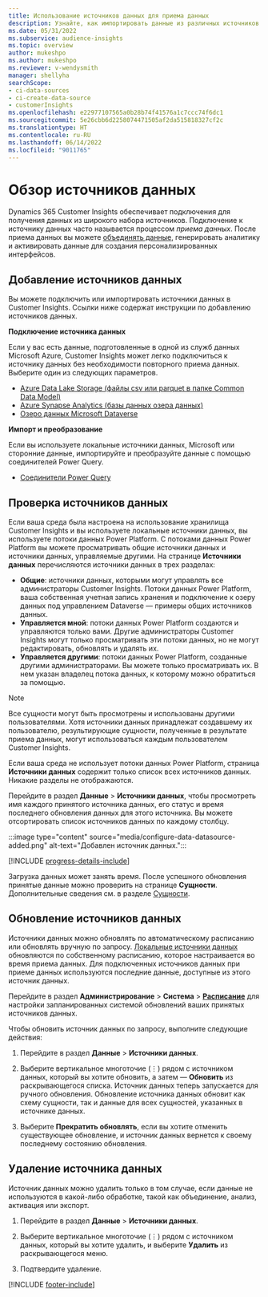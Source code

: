 ```yaml
---
title: Использование источников данных для приема данных
description: Узнайте, как импортировать данные из различных источников.
ms.date: 05/31/2022
ms.subservice: audience-insights
ms.topic: overview
author: mukeshpo
ms.author: mukeshpo
ms.reviewer: v-wendysmith
manager: shellyha
searchScope:
- ci-data-sources
- ci-create-data-source
- customerInsights
ms.openlocfilehash: e22977107565a0b28b74f41576a1c7ccc74f6dc1
ms.sourcegitcommit: 5e26cbb6d2258074471505af2da515818327cf2c
ms.translationtype: HT
ms.contentlocale: ru-RU
ms.lasthandoff: 06/14/2022
ms.locfileid: "9011765"
---
```

# <a name="data-sources-overview"></a>Обзор источников данных

Dynamics 365 Customer Insights обеспечивает подключения для получения данных из широкого набора источников. Подключение к источнику данных часто называется процессом *приема данных*. После приема данных вы можете [объединять данные](data-unification.md), генерировать аналитику и активировать данные для создания персонализированных интерфейсов.

## <a name="add-data-sources"></a>Добавление источников данных

Вы можете подключить или импортировать источники данных в Customer Insights. Ссылки ниже содержат инструкции по добавлению источников данных.

**Подключение источника данных**

Если у вас есть данные, подготовленные в одной из служб данных Microsoft Azure, Customer Insights может легко подключиться к источнику данных без необходимости повторного приема данных. Выберите один из следующих параметров.
- [Azure Data Lake Storage (файлы csv или parquet в папке Common Data Model)](connect-common-data-model.md)
- [Azure Synapse Analytics (базы данных озера данных)](connect-synapse.md)
- [Озеро данных Microsoft Dataverse](connect-dataverse-managed-lake.md)

**Импорт и преобразование**

Если вы используете локальные источники данных, Microsoft или сторонние данные, импортируйте и преобразуйте данные с помощью соединителей Power Query.
- [Соединители Power Query](connect-power-query.md)

## <a name="review-data-sources"></a>Проверка источников данных

Если ваша среда была настроена на использование хранилища Customer Insights и вы используете локальные источники данных, вы используете потоки данных Power Platform. С потоками данных Power Platform вы можете просматривать общие источники данных и источники данных, управляемые другими. На странице **Источники данных** перечисляются источники данных в трех разделах:
- **Общие**: источники данных, которыми могут управлять все администраторы Customer Insights. Потоки данных Power Platform, ваша собственная учетная запись хранения и подключение к озеру данных под управлением Dataverse — примеры общих источников данных.
- **Управляется мной**: потоки данных Power Platform создаются и управляются только вами. Другие администраторы Customer Insights могут только просматривать эти потоки данных, но не могут редактировать, обновлять и удалять их.
- **Управляется другими**: потоки данных Power Platform, созданные другими администраторами. Вы можете только просматривать их. В нем указан владелец потока данных, к которому можно обратиться за помощью.
> [!NOTE]
> Все сущности могут быть просмотрены и использованы другими пользователями. Хотя источники данных принадлежат создавшему их пользователю, результирующие сущности, полученные в результате приема данных, могут использоваться каждым пользователем Customer Insights.

Если ваша среда не использует потоки данных Power Platform, страница **Источники данных** содержит только список всех источников данных. Никакие разделы не отображаются.

Перейдите в раздел **Данные** > **Источники данных**, чтобы просмотреть имя каждого принятого источника данных, его статус и время последнего обновления данных для этого источника. Вы можете отсортировать список источников данных по каждому столбцу.

:::image type="content" source="media/configure-data-datasource-added.png" alt-text="Добавлен источник данных.":::

[!INCLUDE [progress-details-include](includes/progress-details-pane.md)]

Загрузка данных может занять время. После успешного обновления принятые данные можно проверить на странице **Сущности**. Дополнительные сведения см. в разделе [Сущности](entities.md).

## <a name="refresh-data-sources"></a>Обновление источников данных

Источники данных можно обновлять по автоматическому расписанию или обновлять вручную по запросу. [Локальные источники данных](connect-power-query.md#add-data-from-on-premises-data-sources) обновляются по собственному расписанию, которое настраивается во время приема данных. Для подключенных источников данных при приеме данных используются последние данные, доступные из этого источник данных.

Перейдите в раздел **Администрирование** > **Система** > [**Расписание**](system.md#schedule-tab) для настройки запланированных системой обновлений ваших принятых источников данных.

Чтобы обновить источник данных по запросу, выполните следующие действия:

1. Перейдите в раздел **Данные** > **Источники данных**.

1. Выберите вертикальное многоточие (&vellip;) рядом с источником данных, который вы хотите обновить, а затем — **Обновить** из раскрывающегося списка. Источник данных теперь запускается для ручного обновления. Обновление источника данных обновит как схему сущности, так и данные для всех сущностей, указанных в источнике данных.

1. Выберите **Прекратить обновлять**, если вы хотите отменить существующее обновление, и источник данных вернется к своему последнему состоянию обновления.

## <a name="delete-a-data-source"></a>Удаление источника данных

Источник данных можно удалить только в том случае, если данные не используются в какой-либо обработке, такой как объединение, анализ, активация или экспорт.

1. Перейдите в раздел **Данные** > **Источники данных**.

2. Выберите вертикальное многоточие (&vellip;) рядом с источником данных, который вы хотите удалить, и выберите **Удалить** из раскрывающегося меню.

3. Подтвердите удаление.


[!INCLUDE [footer-include](includes/footer-banner.md)]
